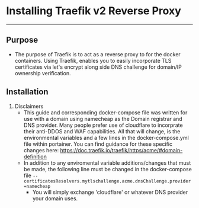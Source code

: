 # Installing Traefik v2 Reverse Proxy
---

## Purpose

- The purpose of Traefik is to act as a reverse proxy to for the docker containers. Using Traefik, enables you to easily incorporate TLS certificates via let's encrypt along side DNS challenge for domain/IP ownership verification.

## Installation

1. Disclaimers
    - This guide and corresponding docker-compose file was written for use with a domain using namecheap as the Domain registrar and DNS provider. Many people prefer use of cloudflare to incorprate their anti-DDOS and WAF capabilities.  All that will change, is the environmental variables and a few lines in the docker-compose.yml file within portainer. You can find guidance for these specific changes here: https://doc.traefik.io/traefik/https/acme/#domain-definition
    - In addition to any enviromental variable additions/changes that must be made, the following line must be changed in the docker-compose file
    `--certificatesResolvers.mytlschallenge.acme.dnsChallenge.provider=namecheap`
        - You will simply exchange 'cloudflare' or whatever DNS provider your domain uses. 